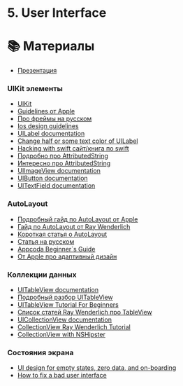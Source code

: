 # 5. User Interface

# 📚 Материалы

* [Презентация](lecture5.pdf)

### UIKit элементы

* [UIKit][15]
* [Guidelines от Apple][1]
* [Про фреймы на русском][3]
* [Ios design guidelines][14]
* [UILabel documentation][16]
* [Change half or some text color of UILabel][17]
* [Hacking with swift сайт/книга по swift][18]
* [Подробно про AttributedString][20]
* [Интересно про AttributedString][19]
* [UIImageView documentation][21]
* [UIButton documentation][22]
* [UITextField documentation][23]

### AutoLayout

* [Подробный гайд по AutoLayout от Apple][2]
* [Гайд по AutoLayout от Ray Wenderlich][4]
* [Короткая статья о AutoLayout][24]
* [Статья на русском][25]
* [Appcoda Beginner`s Guide][26]
* [От Apple про адаптивный дизайн][27]

### Коллекции данных

* [UITableView documentation][7]
* [Подробный разбор UITableView][8]
* [UITableView Tutorial For Beginners][9]
* [Список статей Ray Wenderlich про TableView][10]
* [UICollectionView documentation][11]
* [CollectionView Ray Wenderlich Tutorial][12]
* [CollectionView with NSHipster][13]

### Состояния экрана

* [UI design for empty states, zero data, and on-boarding][5]
* [How to fix a bad user interface][6]

[1]: https://developer.apple.com/design/human-interface-guidelines/ios/overview/themes/
[2]: https://developer.apple.com/library/archive/documentation/UserExperience/Conceptual/AutolayoutPG/index.html#//apple_ref/doc/uid/TP40010853-CH7-SW1
[3]: https://proswift.ru/poleznye-svojstva-cgrect-a-takzhe-svojstva-uiview-frame-i-bounds/
[4]: https://www.raywenderlich.com/160527/auto-layout-tutorial-ios-11-getting-started
[5]: https://medium.com/rareview/ui-design-for-empty-states-zero-data-and-on-boarding-264cdb92826e
[6]: http://scotthurff.com/posts/why-your-user-interface-is-awkward-youre-ignoring-the-ui-stack
[7]: https://developer.apple.com/documentation/uikit/uitableview?changes=_6
[8]: https://medium.com/@andycherkashyn/everything-you-need-to-know-about-ios-uitableview-79b766bf1a42
[9]: http://www.thomashanning.com/uitableview-tutorial-for-beginners/
[10]: https://www.raywenderlich.com/tag/uitableview
[11]: https://developer.apple.com/documentation/uikit/uicollectionview
[12]: https://www.raywenderlich.com/136159/uicollectionview-tutorial-getting-started
[13]: https://nshipster.com/uicollectionview/
[14]: https://ivomynttinen.com/blog/ios-design-guidelines
[15]: https://developer.apple.com/documentation/uikit
[16]: https://developer.apple.com/documentation/uikit/uilabel
[17]: https://mobikul.com/change-half-text-color-uilabel-swift/
[18]: https://www.hackingwithswift.com/example-code/system/how-to-create-rich-formatted-text-strings-using-nsattributedstring
[19]: https://samwize.com/2016/03/04/how-to-create-multiple-tappable-links-in-a-uilabel/
[20]: https://www.invasivecode.com/weblog/attributed-text-swift/
[21]: https://developer.apple.com/documentation/uikit/uiimageview?changes=_4
[22]: https://developer.apple.com/documentation/uikit/uibutton
[23]: https://developer.apple.com/documentation/uikit/uitextfield?changes=_5
[24]: https://hackernoon.com/understanding-auto-layout-in-xcode-9-2719710f0706
[25]: https://habr.com/post/312782/
[26]: https://www.appcoda.com/auto-layout-guide/
[27]: https://developer.apple.com/design/adaptivity/

